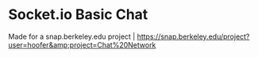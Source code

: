 # Socket.io Basic Chat
Made for a snap.berkeley.edu project | https://snap.berkeley.edu/project?user=hoofer&amp;project=Chat%20Network
